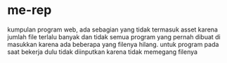 # me-rep

kumpulan program web, ada sebagian yang tidak termasuk asset karena jumlah file terlalu banyak
dan tidak semua program yang pernah dibuat di masukkan karena ada beberapa yang filenya hilang.
untuk program pada saat bekerja dulu tidak diinputkan karena tidak memegang filenya
